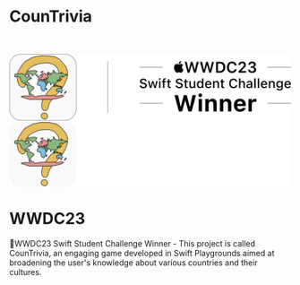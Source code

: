 <h1> CounTrivia
</h1>

<br/>

<p align="center">
  <img align="center" src="Resources/full-frame_lightmode.png#gh-light-mode-only" width=570px>
  <img align="center" src="Resources/full-frame_darkmode.png#gh-dark-mode-only" width=570px>
</p>

# WWDC23
WWDC23 Swift Student Challenge Winner - This project is called CounTrivia, an engaging game developed in Swift Playgrounds aimed at broadening the user's knowledge about various countries and their cultures.
